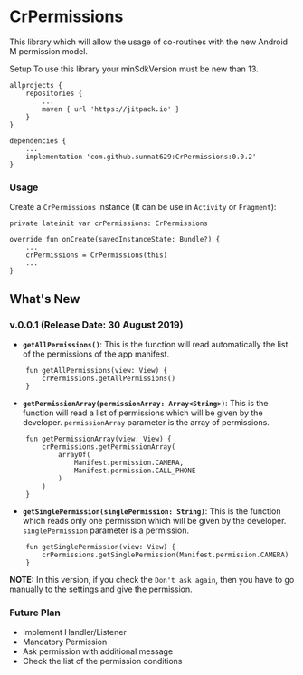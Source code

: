 # CrPermissions
This library which will allow the usage of co-routines with the new Android M permission model.

Setup
To use this library your minSdkVersion must be new than 13.

```
allprojects {
    repositories {
        ...
        maven { url 'https://jitpack.io' }
    }
}
```

```
dependencies {
    ...
    implementation 'com.github.sunnat629:CrPermissions:0.0.2'
}
```

### Usage
Create a `CrPermissions` instance (It can be use in `Activity` or `Fragment`):

```
private lateinit var crPermissions: CrPermissions

override fun onCreate(savedInstanceState: Bundle?) {
    ...
    crPermissions = CrPermissions(this)
    ...
}
```
## What's New

### v.0.0.1 (Release Date: 30 August 2019)
- **`getAllPermissions()`**: This is the function will read automatically the list of the permissions of the app manifest.
```
    fun getAllPermissions(view: View) {
        crPermissions.getAllPermissions()
    }
```
- **`getPermissionArray(permissionArray: Array<String>)`**: This is the function will read a list of permissions which will be given by the developer. `permissionArray` parameter is the array of permissions.
```
    fun getPermissionArray(view: View) {
        crPermissions.getPermissionArray(
            arrayOf(
                Manifest.permission.CAMERA,
                Manifest.permission.CALL_PHONE
            )
        )
    }
```
- **`getSinglePermission(singlePermission: String)`**: This is the function which reads only one permission which will be given by the developer. `singlePermission` parameter is a permission.
```
    fun getSinglePermission(view: View) {
        crPermissions.getSinglePermission(Manifest.permission.CAMERA)
    }
```

**NOTE:** In this version, if you check the `Don't ask again`, then you have to go manually to the settings and give the permission.

### Future Plan
- Implement Handler/Listener
- Mandatory Permission
- Ask permission with additional message
- Check the list of the permission conditions


